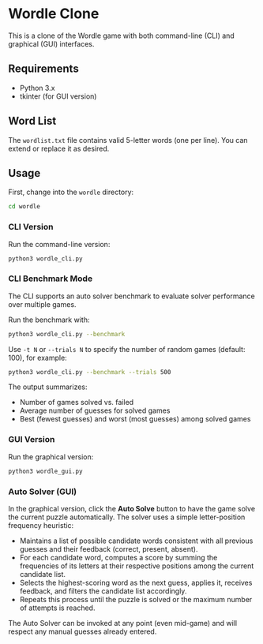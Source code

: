 # Wordle Clone

This is a clone of the Wordle game with both command-line (CLI) and graphical (GUI) interfaces.

## Requirements
- Python 3.x
- tkinter (for GUI version)

## Word List
The `wordlist.txt` file contains valid 5-letter words (one per line). You can extend or replace it as desired.

## Usage
First, change into the `wordle` directory:
```bash
cd wordle
```

### CLI Version
Run the command-line version:
```bash
python3 wordle_cli.py
```

### CLI Benchmark Mode

The CLI supports an auto solver benchmark to evaluate solver performance over multiple games.

Run the benchmark with:
```bash
python3 wordle_cli.py --benchmark
```
Use `-t N` or `--trials N` to specify the number of random games (default: 100), for example:
```bash
python3 wordle_cli.py --benchmark --trials 500
```
The output summarizes:
- Number of games solved vs. failed
- Average number of guesses for solved games
- Best (fewest guesses) and worst (most guesses) among solved games

### GUI Version
Run the graphical version:
```bash
python3 wordle_gui.py
```
 
### Auto Solver (GUI)
In the graphical version, click the **Auto Solve** button to have the game solve the current puzzle automatically. The solver uses a simple letter-position frequency heuristic:

- Maintains a list of possible candidate words consistent with all previous guesses and their feedback (correct, present, absent).
- For each candidate word, computes a score by summing the frequencies of its letters at their respective positions among the current candidate list.
- Selects the highest-scoring word as the next guess, applies it, receives feedback, and filters the candidate list accordingly.
- Repeats this process until the puzzle is solved or the maximum number of attempts is reached.

The Auto Solver can be invoked at any point (even mid-game) and will respect any manual guesses already entered.
